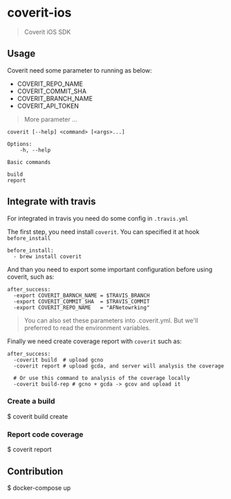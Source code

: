 # coverit-ios

> Coverit iOS SDK

## Usage
Coverit need some parameter to running as below:

 - COVERIT_REPO_NAME
 - COVERIT_COMMIT_SHA
 - COVERIT_BRANCH_NAME
 - COVERIT_API_TOKEN
 > More parameter ...

```
coverit [--help] <command> [<args>...]

Options:
    -h, --help

Basic commands

build
report
```

## Integrate with travis

For integrated in travis you need do some config in `.travis.yml`

The first step, you need install `coverit`. You can specified it at hook `before_install`
```
before_install:
  - brew install coverit
```


And than you need to export some important configuration before using coverit, such as:

```
after_success:
  -export COVERIT_BARNCH_NAME = $TRAVIS_BRANCH
  -export COVERIT_COMMIT_SHA  = $TRAVIS_COMMIT
  -export COVERIT_REPO_NAME   = "AFNetowrking"
```
> You can also set these parameters into .coverit.yml. But we'll preferred to read the environment variables.

Finally we need create coverage report with `coverit` such as:
```
after_success:
  -coverit build  # upload gcno
  -coverit report # upload gcda, and server will analysis the coverage

  # Or use this command to analysis of the coverage locally
  -coverit build-rep # gcno + gcda -> gcov and upload it
```


### Create a build

$ coverit build create

### Report code coverage

$ coverit report


## Contribution

$ docker-compose up
